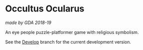 # Occultus Ocularus

*made by GDA 2018-19*

An eye people puzzle-platformer game with religious symbolism.

See the [Develop](https://github.com/occultus-ocularus/Occultus-Ocularus/tree/Develop) branch for the current development version.
